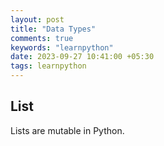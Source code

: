 ```yaml
---
layout: post
title: "Data Types"
comments: true
keywords: "learnpython"
date: 2023-09-27 10:41:00 +05:30
tags: learnpython 
---
```


## List

Lists are mutable in Python.
